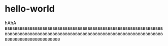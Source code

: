 # hello-world
hAhA
вввввввввввввввввввввввввввввввввввввввввввввввввввввввввввввввввввввввввввввввввввввввввввввввввввввввввввввввввввввввввввввввввввввввввввввввввввв
